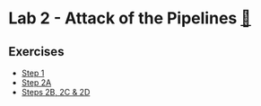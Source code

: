 # Lab 2 - Attack of the Pipelines [:movie_camera:](https://brorlandi.github.io/StarWarsIntroCreator/#!/AKSqVZvKRfVrLT5zkKvA)

## Exercises

* [Step 1](/Lab_2/Lab2_Step_1.pdf)
* [Step 2A](/Lab_2/Lab2_Step_2A.pdf)
* [Steps 2B, 2C & 2D](/Lab_2/Lab2_Steps_2B_C_and_D.pdf)
